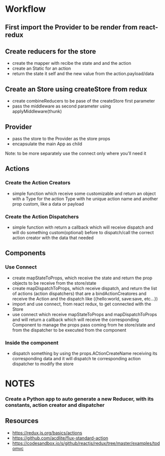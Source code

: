 # Workflow
## First import the Provider to be render from react-redux
## Create reducers for the store
* create the mapper with recibe the state and and the action
* create an Static for an action
* return the state it self and the new value from the action.payload/data

## Create an Store using createStore from redux
  * create combineReducers to be pase of the createStore first parameter
  * pass the middleware as second parameter using applyMiddleware(thunk)
## Provider
* pass the store to the Provider as the store props
* encapsulate the main App as child

Note: to be more separately use the connect only where you'll need it

## Actions
### Create the Action Creators
* simple function which receive some customizable and return an object with  a Type for the action Type with he unique action name and another prop custom, like a data or payload
### Create the Action Dispatchers
* simple function with return a callback which will receive dispatch and will do something custom(optional) before to dispatch/call the correct action creator with the data that needed  

## Components
### Use Connect
* create mapStateToProps, which receive the state and return the prop objects to be receive from the store/state
* create mapDispatchToProps, which receive dispatch, and return the list of actions (action dispatchers) that are a bindActionCreatores and receive the Action and the dispatch like ({hello:world, save:save, etc...})
* import and use connect, from react redux, to get connected with the Store
* use connect which receive mapStateToProps and mapDispatchToProps and will return a callback which will receive the corresponding Component to manage the props pass coming from he store/state and from the dispatcher to be executed from the component
### Inside the component
* dispatch something by using the props.ACtionCreateName receiving its corresponding data and it will dispatch te corresponding
action dispatcher to modify the store

# NOTES

### Create a Python app to auto generate a new Reducer, with its constants, action creator and dispatcher



## Resources
* https://redux.js.org/basics/actions
* https://github.com/acdlite/flux-standard-action
* https://codesandbox.io/s/github/reactjs/redux/tree/master/examples/todomvc
